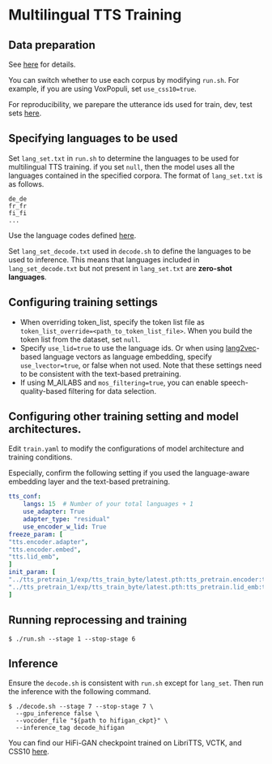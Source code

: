 # Multilingual TTS Training

## Data preparation
See [here](https://github.com/Takaaki-Saeki/zm-text-tts/blob/master/README.md) for details.

You can switch whether to use each corpus by modifying `run.sh`.
For example, if you are using VoxPopuli, set `use_css10=true`.

For reproducibility, we parepare the utterance ids used for train, dev, test sets [here](https://github.com/Takaaki-Saeki/zm-text-tts/tree/master/egs2/masmultts/uttids_paper).

## Specifying languages to be used
Set `lang_set.txt` in `run.sh` to determine the languages to be used for multilingual TTS training.
if you set `null`, then the model uses all the languages contained in the specified corpora.
The format of `lang_set.txt` is as follows.
```
de_de
fr_fr
fi_fi
...
```
Use the language codes defined [here](https://github.com/Takaaki-Saeki/zm-text-tts/blob/master/lang_table.md).

Set `lang_set_decode.txt` used in `decode.sh` to define the languages to be used to inference.
This means that languages included in `lang_set_decode.txt` but not present in `lang_set.txt` are **zero-shot languages**.

## Configuring training settings
- When overriding token_list, specify the token list file as `token_list_override=<path_to_token_list_file>`. When you build the token list from the dataset, set `null`.
- Specify `use_lid=true` to use the language ids. Or when using [lang2vec](https://github.com/antonisa/lang2vec)-based language vectors as language embedding, specify `use_lvector=true`, or false when not used. Note that these settings need to be consistent with the text-based pretraining.
- If using M_AILABS and `mos_filtering=true`, you can enable speech-quality-based filtering for data selection.

## Configuring other training setting and model architectures.
Edit `train.yaml` to modify the configurations of model architecture and training conditions.

Especially, confirm the following setting if you used the language-aware embedding layer and the text-based pretraining.
```yaml
tts_conf:
    langs: 15  # Number of your total languages + 1 
    use_adapter: True
    adapter_type: "residual"
    use_encoder_w_lid: True
freeze_param: [
"tts.encoder.adapter",
"tts.encoder.embed",
"tts.lid_emb",
]
init_param: [
"../tts_pretrain_1/exp/tts_train_byte/latest.pth:tts_pretrain.encoder:tts.encoder",
"../tts_pretrain_1/exp/tts_train_byte/latest.pth:tts_pretrain.lid_emb:tts.lid_emb",
]
```

## Running reprocessing and training

```
$ ./run.sh --stage 1 --stop-stage 6
```

## Inference
Ensure the `decode.sh` is consistent with `run.sh` except for `lang_set`.
Then run the inference with the following command.
```
$ ./decode.sh --stage 7 --stop-stage 7 \
  --gpu_inference false \
  --vocoder_file "${path to hifigan_ckpt}" \
  --inference_tag decode_hifigan
```

You can find our HiFi-GAN checkpoint trained on LibriTTS, VCTK, and CSS10 [here](https://drive.google.com/drive/folders/1pemypbNBYJPf_rT2pzcnVk7GjK8WtX4E?usp=sharing).